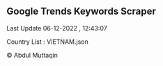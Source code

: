 

## Google Trends Keywords Scraper 
 
Last Update 06-12-2022 , 12:43:07

Country List :
VIETNAM.json



© Abdul Muttaqin 
